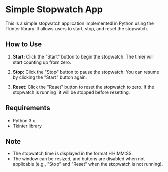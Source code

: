 # Simple Stopwatch App

This is a simple stopwatch application implemented in Python using the Tkinter library. It allows users to start, stop, and reset the stopwatch.

## How to Use

1. **Start:** Click the "Start" button to begin the stopwatch. The timer will start counting up from zero.

2. **Stop:** Click the "Stop" button to pause the stopwatch. You can resume by clicking the "Start" button again.

3. **Reset:** Click the "Reset" button to reset the stopwatch to zero. If the stopwatch is running, it will be stopped before resetting.

## Requirements

- Python 3.x
- Tkinter library

## Note

- The stopwatch time is displayed in the format HH:MM:SS.
- The window can be resized, and buttons are disabled when not applicable (e.g., "Stop" and "Reset" when the stopwatch is not running).
